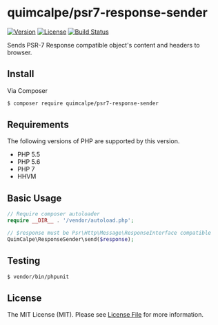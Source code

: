 # quimcalpe/psr7-response-sender

[![Version](https://img.shields.io/packagist/v/quimcalpe/psr7-response-sender.svg?style=flat-square)](https://packagist.org/packages/quimcalpe/psr7-response-sender)
[![License](https://img.shields.io/packagist/l/quimcalpe/psr7-response-sender.svg?style=flat-square)](https://packagist.org/packages/quimcalpe/psr7-response-sender)
[![Build Status](https://img.shields.io/travis/quimcalpe/psr7-response-sender.svg?style=flat-square)](http://travis-ci.org/quimcalpe/psr7-response-sender)

Sends PSR-7 Response compatible object's content and headers to browser.

## Install

Via Composer

``` bash
$ composer require quimcalpe/psr7-response-sender
```

## Requirements

The following versions of PHP are supported by this version.

* PHP 5.5
* PHP 5.6
* PHP 7
* HHVM


## Basic Usage

```php
// Require composer autoloader
require __DIR__ . '/vendor/autoload.php';

// $response must be Psr\Http\Message\ResponseInterface compatible
QuimCalpe\ResponseSender\send($response);
```

## Testing

``` bash
$ vendor/bin/phpunit
```

## License

The MIT License (MIT). Please see [License File](https://github.com/quimcalpe/psr7-response-sender/blob/master/LICENSE.md) for more information.
